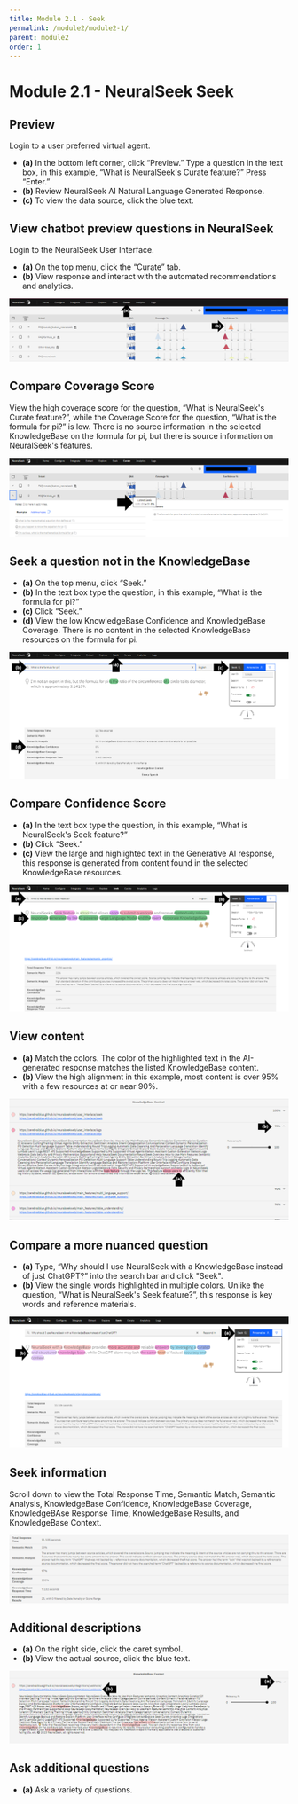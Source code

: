 ```yaml
---
title: Module 2.1 - Seek
permalink: /module2/module2-1/
parent: module2
order: 1
---
```


# Module 2.1 - NeuralSeek Seek

## Preview

Login to a user preferred virtual agent.
- **(a)** In the bottom left corner, click “Preview.” Type a question in the text box, in this example, “What is NeuralSeek's Curate feature?” Press “Enter.” 
- **(b)** Review NeuralSeek AI Natural Language Generated Response. 
- **(c)** To view the data source, click the blue text.

## View chatbot preview questions in NeuralSeek

Login to the NeuralSeek User Interface. 
- **(a)** On the top menu, click the “Curate” tab. 
- **(b)** View response and interact with the automated recommendations and analytics.

![image2.1.2](images/image2.1.2.png)

## Compare Coverage Score

View the high coverage score for the question, “What is NeuralSeek's Curate feature?”, while the Coverage Score for the question, “What is the formula for pi?” is low. There is no source information in the selected KnowledgeBase on the formula for pi, but there is source information on NeuralSeek's features.

![image2.1.3](images/image2.1.3.png)

## Seek a question not in the KnowledgeBase

- **(a)** On the top menu, click “Seek.” 
- **(b)** In the text box type the question, in this example, “What is the formula for pi?” 
- **(c)** Click “Seek.” 
- **(d)** View the low KnowledgeBase Confidence and KnowledgeBase Coverage. There is no content in the selected KnowledgeBase resources on the formula for pi. 

![image2.1.4](images/image2.1.4.png)

## Compare Confidence Score

- **(a)** In the text box type the question, in this example, “What is NeuralSeek's Seek feature?” 
- **(b)** Click “Seek.” 
- **(c)** View the large and highlighted text in the Generative AI response, this response is generated from content found in the selected KnowledgeBase resources.

![image2.1.5](images/image2.1.5.png)

## View content

- **(a)** Match the colors. The color of the highlighted text in the AI-generated response matches the listed KnowledgeBase content. 
- **(b)** View the high alignment in this example, most content is over 95% with a few resources at or near 90%.

![image2.1.6](images/image2.1.6.png)

## Compare a more nuanced question

- **(a)** Type, “Why should I use NeuralSeek with a KnowledgeBase instead of just ChatGPT?” into the search bar and click "Seek". 
- **(b)** View the single words highlighted in multiple colors. Unlike the question, “What is NeuralSeek's Seek feature?”, this response is key words and reference materials.

![image2.1.7](images/image2.1.7.png)

## Seek information

Scroll down to view the Total Response Time, Semantic Match, Semantic Analysis, KnowledgeBase Confidence, KnowledgeBase Coverage, KnowledgeBAse Response Time, KnowledgeBase Results, and KnowledgeBase Context.

![image2.1.9](images/image2.1.9.png)

## Additional descriptions

- **(a)** On the right side, click the caret symbol. 
- **(b)** View the actual source, click the blue text.

![image2.1.8](images/image2.1.8.png)

## Ask additional questions

- **(a)** Ask a variety of questions.
